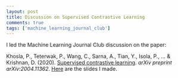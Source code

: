```yaml
---
layout: post
title: Discussion on Supervised Contrastive Learning
comments: true
tags: ['machine_learning_journal_club']
---
```


I led the Machine Learning Journal Club discussion on the paper: 

Khosla, P., Teterwak, P., Wang, C., Sarna, A., Tian, Y., Isola, P., ... & Krishnan, D. (2020). [Supervised contrastive learning](https://arxiv.org/pdf/2004.11362). *arXiv preprint arXiv:2004.11362*. [Here](https://docs.google.com/presentation/d/1VSUaMjPR7BhbcaWH2299PrEUh0qi1ZF19MMya7-RLY0/edit?usp=sharing) are the slides I made.
